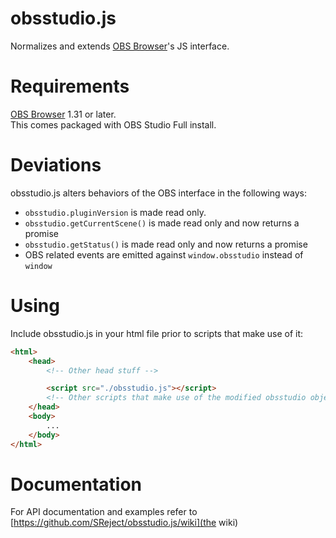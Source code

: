 # obsstudio.js  
Normalizes and extends [OBS Browser](https://github.com/obsproject/obs-browser)'s JS interface.  

# Requirements
[OBS Browser](https://github.com/obsproject/obs-browser/releases) 1.31 or later.  
This comes packaged with OBS Studio Full install.

# Deviations  
obsstudio.js alters behaviors of the OBS interface in the following ways:

* `obsstudio.pluginVersion` is made read only.
* `obsstudio.getCurrentScene()` is made read only and now returns a promise
* `obsstudio.getStatus()` is made read only and now returns a promise
* OBS related events are emitted against `window.obsstudio` instead of `window`

# Using  
Include obsstudio.js in your html file prior to scripts that make use of it:

```html
<html>
    <head>
        <!-- Other head stuff -->

        <script src="./obsstudio.js"></script>
        <!-- Other scripts that make use of the modified obsstudio object -->
    </head>
    <body>
        ...
    </body>
</html>
```

# Documentation
For API documentation and examples refer to [https://github.com/SReject/obsstudio.js/wiki](the wiki)
